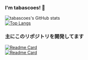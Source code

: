 ### I'm tabascoes! 👋

<!--
**TamaTamaGoGo/tamatamagogo** is a ✨ _special_ ✨ repository because its `README.md` (this file) appears on your GitHub profile.

Here are some ideas to get you started:

- 🔭 I’m currently working on ...
- 🌱 I’m currently learning ...
- 👯 I’m looking to collaborate on ...
- 🤔 I’m looking for help with ...
- 💬 Ask me about ...
- 📫 How to reach me: ...
- 😄 Pronouns: ...
- ⚡ Fun fact: ...
-->

![tabascoes's GitHub stats](https://github-readme-stats.vercel.app/api?username=tabascoes&bg_color=30,e96443,904e95&title_color=fff&text_color=fff)  
[![Top Langs](https://github-readme-stats.vercel.app/api/top-langs/?username=tabascoes&langs_count=8&layout=compact)](https://github.com/tabascoes/github-readme-stats)
### 主にこのリポジトリを開発してます

[![Readme Card](https://github-readme-stats.vercel.app/api/pin/?username=tabascoes&repo=rpi-light&show_owner=true)](https://github.com/tabascoes/rpi-light)  
[![Readme Card](https://github-readme-stats.vercel.app/api/pin/?username=tabascoes&repo=rpi-mailbaker&show_owner=true)](https://github.com/tabascoes/HimiTube)
